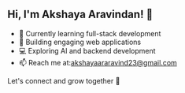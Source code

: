 ## Hi, I'm Akshaya Aravindan! 👋

- 🌱 Currently learning full-stack development  
- 🔧 Building engaging web applications  
- 💻 Exploring AI and backend development  
- 📫 Reach me at:akshayaararavind23@gmail.com

Let's connect and grow together 🚀
